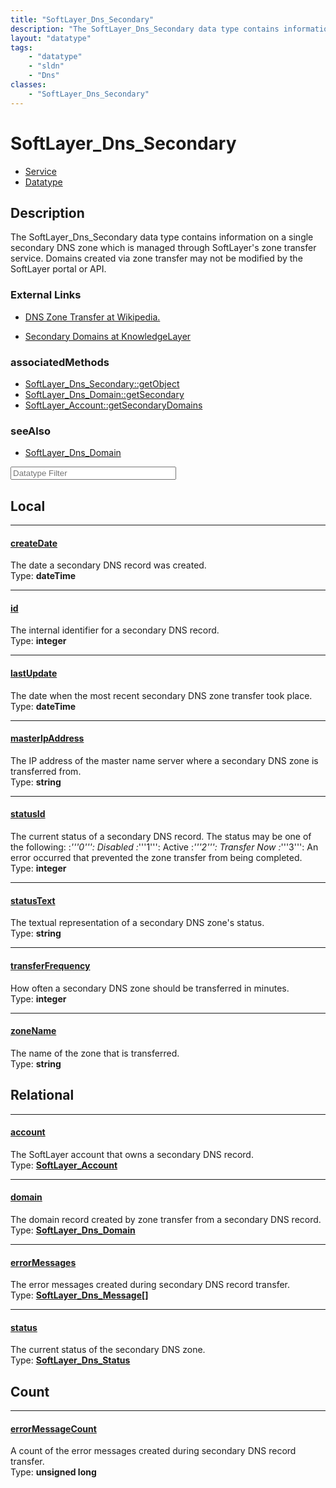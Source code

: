 ```yaml
---
title: "SoftLayer_Dns_Secondary"
description: "The SoftLayer_Dns_Secondary data type contains information on a single secondary DNS zone which is managed through SoftL... "
layout: "datatype"
tags:
    - "datatype"
    - "sldn"
    - "Dns"
classes:
    - "SoftLayer_Dns_Secondary"
---
```


# SoftLayer_Dns_Secondary
<div id='service-datatype'>
    <ul id='sldn-reference-tabs'>
    <li id='service'> <a href='/reference/services/SoftLayer_Dns_Secondary' >Service</a></li>    <li id='datatype'> <a href='/reference/datatypes/SoftLayer_Dns_Secondary' >Datatype</a></li>
    </ul>
</div>

## Description 
The SoftLayer_Dns_Secondary data type contains information on a single secondary DNS zone which is managed through SoftLayer's zone transfer service. Domains created via zone transfer may not be modified by the SoftLayer portal or API. 

### External Links


* [DNS Zone Transfer at Wikipedia.](http://en.wikipedia.org/wiki/DNS_zone_transfer)


* [Secondary Domains at KnowledgeLayer](http://knowledgelayer.softlayer.com/questions/478)



### associatedMethods

*  [SoftLayer_Dns_Secondary::getObject](/reference/services/SoftLayer_Dns_Secondary/getObject )
*  [SoftLayer_Dns_Domain::getSecondary](/reference/services/SoftLayer_Dns_Domain/getSecondary )
*  [SoftLayer_Account::getSecondaryDomains](/reference/services/SoftLayer_Account/getSecondaryDomains )



### seeAlso

* [SoftLayer_Dns_Domain](/reference/services/SoftLayer_Dns_Domain )




<!-- Filer BEGIN -->
<div class="view-filters">
        <div class="clearfix">
            <div class="search-input-box">
                <input placeholder="Datatype Filter" onkeyup="titleSearch(inputId='prop-input', divId='properties', elementClass='prop-row')" 
                    type="text" id="prop-input" value="" size="30" maxlength="128" class="form-text">
            </div>
        </div>
</div>
<!-- Filer END -->

<div id="properties" class="content">
<div id="localProperties" class="prop-content" >

## Local
<div class="prop-row">

-----
[createDate]: #createdate
#### [createDate]
The date a secondary DNS record was created.  
<span class="type-label">Type: </span>**dateTime**


</div>
<div class="prop-row">

-----
[id]: #id
#### [id]
The internal identifier for a secondary DNS record.  
<span class="type-label">Type: </span>**integer**


</div>
<div class="prop-row">

-----
[lastUpdate]: #lastupdate
#### [lastUpdate]
The date when the most recent secondary DNS zone transfer took place.  
<span class="type-label">Type: </span>**dateTime**


</div>
<div class="prop-row">

-----
[masterIpAddress]: #masteripaddress
#### [masterIpAddress]
The IP address of the master name server where a secondary DNS zone is transferred from.  
<span class="type-label">Type: </span>**string**


</div>
<div class="prop-row">

-----
[statusId]: #statusid
#### [statusId]
The current status of a secondary DNS record.  The status may be one of the following: 
:*'''0''': Disabled
:*'''1''': Active
:*'''2''': Transfer Now
:*'''3''': An error occurred that prevented the zone transfer from being completed.  
<span class="type-label">Type: </span>**integer**


</div>
<div class="prop-row">

-----
[statusText]: #statustext
#### [statusText]
The textual representation of a secondary DNS zone's status.  
<span class="type-label">Type: </span>**string**


</div>
<div class="prop-row">

-----
[transferFrequency]: #transferfrequency
#### [transferFrequency]
How often a secondary DNS zone should be transferred in minutes.  
<span class="type-label">Type: </span>**integer**


</div>
<div class="prop-row">

-----
[zoneName]: #zonename
#### [zoneName]
The name of the zone that is transferred.  
<span class="type-label">Type: </span>**string**


</div>
</div>
<!-- LOCAL PROPERTY END -->

<div id="relationalProperties"  class="prop-content" >

## Relational
<div class="prop-row">

-----
[account]: #account
#### [account]
The SoftLayer account that owns a secondary DNS record.  
<span class="type-label">Type: </span>**<a href='/reference/datatypes/SoftLayer_Account'>SoftLayer_Account </a>**


</div>
<div class="prop-row">

-----
[domain]: #domain
#### [domain]
The domain record created by zone transfer from a secondary DNS record.  
<span class="type-label">Type: </span>**<a href='/reference/datatypes/SoftLayer_Dns_Domain'>SoftLayer_Dns_Domain </a>**


</div>
<div class="prop-row">

-----
[errorMessages]: #errormessages
#### [errorMessages]
The error messages created during secondary DNS record transfer.  
<span class="type-label">Type: </span>**<a href='/reference/datatypes/SoftLayer_Dns_Message'>SoftLayer_Dns_Message[] </a>**


</div>
<div class="prop-row">

-----
[status]: #status
#### [status]
The current status of the secondary DNS zone.  
<span class="type-label">Type: </span>**<a href='/reference/datatypes/SoftLayer_Dns_Status'>SoftLayer_Dns_Status </a>**


</div>

## Count
<div class="prop-row">

-----
[errorMessageCount]: #errormessagecount
#### [errorMessageCount]
A count of the error messages created during secondary DNS record transfer.   
<span class="type-label">Type: </span>**unsigned long**


</div>
</div>



